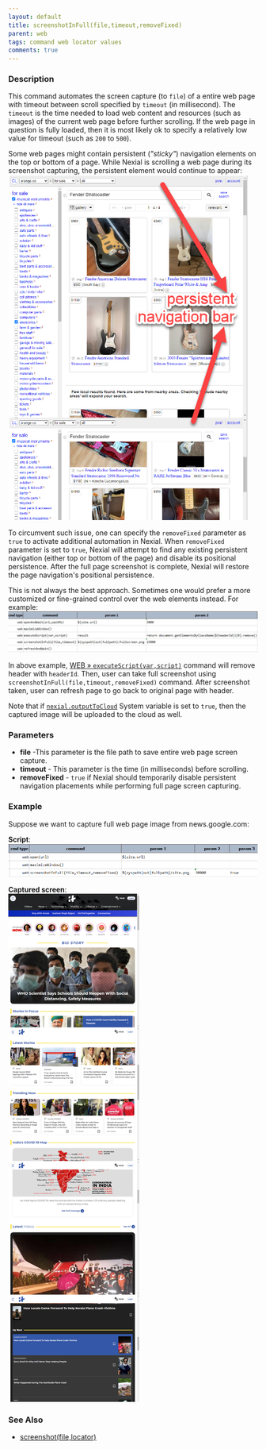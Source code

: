 ```yaml
---
layout: default
title: screenshotInFull(file,timeout,removeFixed)
parent: web
tags: command web locator values
comments: true
---
```


### Description
This command automates the screen capture (to `file`) of a entire web page with timeout between scroll specified by 
`timeout` (in millisecond). The `timeout` is the time needed to load web content and resources (such as images) of the 
current web page before further scrolling. If the web page in question is fully loaded, then it is most likely ok to 
specify a relatively low value for timeout (such as `200` to `500`).

Some web pages might contain persistent (_"sticky"_) navigation elements on the top or bottom of a page. While Nexial 
is scrolling a web page during its screenshot capturing, the persistent element would continue to appear:<br/>
![](image/screenshotInFull_05.png)

To circumvent such issue, one can specify the `removeFixed` parameter as `true` to activate additional automation in
Nexial. When `removeFixed` parameter is set to `true`, Nexial will attempt to find any existing persistent navigation
(either top or bottom of the page) and disable its positional persistence. After the full page screenshot is complete,
Nexial will restore the page navigation's positional persistence.

This is not always the best approach. Sometimes one would prefer a more customized or fine-grained control over the web
elements instead. For example:<br/>
![](image/screenshotInFull_04.png)

In above example, [WEB &raquo; `executeScript(var,script)`](executeScript(var,script)) command will remove header with 
`headerId`. Then, user can take full screenshot using `screenshotInFull(file,timeout,removeFixed)` command. After 
screenshot taken, user can refresh page to go back to original page with header.

Note that if [`nexial.outputToCloud`](../../systemvars/index.md#nexial.outputToCloud) System variable is set to `true`, 
then the captured image will be uploaded to the cloud as well.


### Parameters
- **file** -This parameter is the file path to save entire web page screen capture.
- **timeout** - This parameter is the time (in milliseconds) before scrolling.
- **removeFixed** - `true` if Nexial should temporarily disable persistent navigation placements while performing full 
  page screen capturing.


### Example
Suppose we want to capture full web page image from news.google.com:<br/>

**Script**:<br/>
![](image/screenshotInFull_01.png)

**Captured screen**:<br/>
![](image/screenshotInFull_03_1.png)


### See Also
- [screenshot(file,locator)](screenshot(file,locator))
